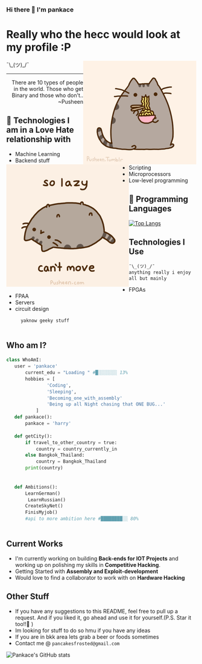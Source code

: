 ### Hi there 👋 I'm pankace 

<h1>Really who the hecc would look at my profile :P</h1> 

<img src = 'https://github.com/pankace/pankace/blob/main/images%20/pusheen2.jpg' alt = 'Ramen Pusheen1' align='right'/>

<img src = 'https://github.com/pankace/pankace/blob/main/images%20/pusheen3.gif' alt = 'Ramen Pusheen2' align='left'/> 
 ¯\_(ツ)_/¯

----

<div style="text-align: right">There are 10 types of people in the world. Those who get Binary and those who don't.. ~Pusheen </div>

## :robot: Technologies I am in a Love Hate relationship with 
* Machine Learning
* Backend stuff
* Scripting 
* Microprocessors 
* Low-level programming 

## :snake: Programming Languages

[![Top Langs](https://github-readme-stats.vercel.app/api/top-langs/?username=pankace&layout=compact)](https://github.com/anuraghazra/github-readme-stats)


 ## Technologies I Use 
    ¯\_(ツ)_/¯
    anything really i enjoy all but mainly 
* FPGAs
* FPAA
* Servers 
* circuit design 
  ```
    yaknow geeky stuff
 
 ## Who am I?
 ```python
 class WhoAmI:
 	user = 'pankace'
		current_edu = "Loading " #█░░░░░░░ 13%
		hobbies = [
				'Coding',
				'Sleeping',
				'Becoming_one_with_assembly'
				'Being up all Night chasing that ONE BUG...'
			]
	def pankace():
        pankace = 'harry' 

	def getCity():
        if travel_to_other_country = true: 
            country = country_currently_in 
        else Bangkok_Thailand:
            country = Bangkok_Thailand
		print(country)

	
	def Ambitions():
		LearnGerman()
         LearnRussian()
		CreateSkyNet()
		FinisMyjob()
		#api to more ambition here #████████░░ 80%
	
 ```
 
## Current Works
 * I'm currently working on building **Back-ends for IOT Projects** and working up on polishing my skills in **Competitive Hacking**.
 * Getting Started with **Assembly and Exploit-development**
 * Would love to find a collaborator to work with on **Hardware Hacking**
 
## Other Stuff

  - If you have any suggestions to this README, feel free to pull up a request. And if you liked it, go ahead and use it for yourself.(P.S. Star it too!!:grimacing: )
  - Im looking for stuff to do so hmu if you have any ideas 
  - If you are in bkk area lets grab a beer or foods sometimes 
  - Contact me @ ```pancakesfrosted@gmail.com```


![Pankace's GitHub stats](https://github-readme-stats.vercel.app/api?username=pankace&show_icons=true&cout_private&theme=gruvbox)
